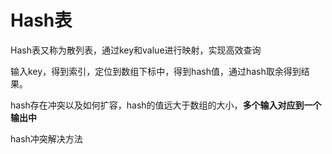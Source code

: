 # Hash表

Hash表又称为散列表，通过key和value进行映射，实现高效查询

输入key，得到索引，定位到数组下标中，得到hash值，通过hash取余得到结果。

hash存在冲突以及如何扩容，hash的值远大于数组的大小，**多个输入对应到一个输出中**

hash冲突解决方法